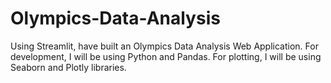 # Olympics-Data-Analysis
Using Streamlit, have built an Olympics Data Analysis Web Application. For development, I will be using Python and Pandas. For plotting, I will be using Seaborn and Plotly libraries.
